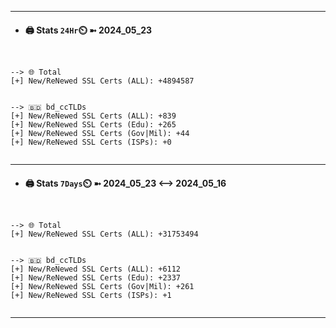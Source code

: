 

---
- #### 🖨️ **Stats** `24Hr`⏲️ ➼ 2024_05_23
```console


--> 🌐 Total
[+] New/ReNewed SSL Certs (ALL): +4894587


--> 🇧🇩 bd_ccTLDs
[+] New/ReNewed SSL Certs (ALL): +839
[+] New/ReNewed SSL Certs (Edu): +265
[+] New/ReNewed SSL Certs (Gov|Mil): +44
[+] New/ReNewed SSL Certs (ISPs): +0


```

---
- #### 🖨️ **Stats** `7Days`⏲️ ➼ 2024_05_23 <--> 2024_05_16
```console


--> 🌐 Total
[+] New/ReNewed SSL Certs (ALL): +31753494


--> 🇧🇩 bd_ccTLDs
[+] New/ReNewed SSL Certs (ALL): +6112
[+] New/ReNewed SSL Certs (Edu): +2337
[+] New/ReNewed SSL Certs (Gov|Mil): +261
[+] New/ReNewed SSL Certs (ISPs): +1


```

---

